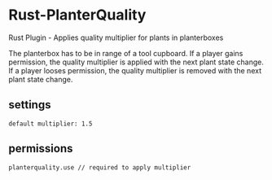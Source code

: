 # Rust-PlanterQuality
Rust Plugin - Applies quality multiplier for plants in planterboxes

The planterbox has to be in range of a tool cupboard.
If a player gains permission, the quality multiplier is applied with the next plant state change.
If a player looses permission, the quality multiplier is removed with the next plant state change.

## settings
```
default multiplier: 1.5
```

## permissions
```
planterquality.use // required to apply multiplier
```